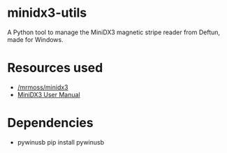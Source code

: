 # minidx3-utils
A Python tool to manage the MiniDX3 magnetic stripe reader from Deftun, made for Windows.

# Resources used
- [/mrmoss/minidx3](https://github.com/mrmoss/minidx3)
- [MiniDX3 User Manual](https://github.com/mrmoss/minidx3/blob/master/minidx3_user_manual.pdf)

# Dependencies
- pywinusb
    pip install pywinusb
